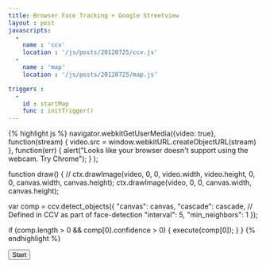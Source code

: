 ```yaml
---
title: Browser Face Tracking + Google Streetview
layout : post
javascripts: 
  -  
    name : 'ccv'
    location : '/js/posts/20120725/ccv.js'
  -
    name : 'map'
    location : '/js/posts/20120725/map.js'  

triggers :
  -
    id : startMap
    func : initTrigger()
---
```

{% highlight js %}
navigator.webkitGetUserMedia({video: true},
  function(stream) {
    video.src = window.webkitURL.createObjectURL(stream)
  }, function(err) { alert("Looks like your browser doesn't support using the webcam. Try Chrome"); }
);


function draw() {
  // ctx.drawImage(video, 0, 0, video.width, video.height, 0, 0, canvas.width, canvas.height);
  ctx.drawImage(video, 0, 0, canvas.width, canvas.height);
  
  var comp = ccv.detect_objects({
    "canvas": canvas,
    "cascade": cascade, // Defined in CCV as part of face-detection
    "interval": 5,
    "min_neighbors": 1
  });

  if (comp.length > 0 && comp[0].confidence > 0) { execute(comp[0]); }
}
{% endhighlight %}

<button id="startMap">Start</button>

<video id="input" autoplay="autoplay" controls="false" style="display: none;"></video>
<canvas id="output" height="110" width="150" style="background-color: #000; display: none;"></canvas>

<script src="https://maps.googleapis.com/maps/api/js?sensor=false" type="text/javascript"></script>


<div id="pano" style="width: 1100.0px; height: 800.0px; display:none;"></div>
